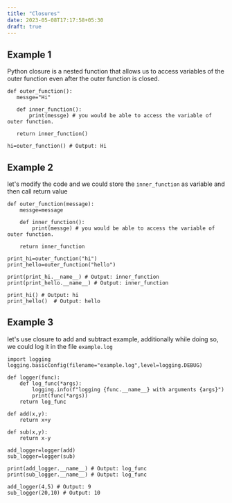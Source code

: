 ```yaml
---
title: "Closures"
date: 2023-05-08T17:17:58+05:30
draft: true
---
```


## Example 1

 Python closure is a nested function that allows us to access variables of the outer function even after the outer function is closed.

 ```
 def outer_function():
	messge="Hi"

	def inner_function():
		print(messge) # you would be able to access the variable of outer function.

	return inner_function()

hi=outer_function() # Output: Hi
```

## Example 2

let's modify the code and we could store the `inner_function` as variable and then call return value

```
def outer_function(message):
	messge=message

	def inner_function():
		print(messge) # you would be able to access the variable of outer function.

	return inner_function

print_hi=outer_function("hi")
print_hello=outer_function("hello")

print(print_hi.__name__) # Output: inner_function
print(print_hello.__name__) # Output: inner_function

print_hi() # Output: hi
print_hello()  # Output: hello
```

## Example 3

let's use closure to add and subtract example, additionally while doing so, we could log it in the file `example.log`

```
import logging
logging.basicConfig(filename="example.log",level=logging.DEBUG)

def logger(func):
	def log_func(*args):
		logging.info(f"logging {func.__name__} with arguments {args}")
		print(func(*args))
	return log_func

def add(x,y):
    return x+y

def sub(x,y):
    return x-y

add_logger=logger(add)
sub_logger=logger(sub)

print(add_logger.__name__) # Output: log_func  
print(sub_logger.__name__) # Output: log_func

add_logger(4,5) # Output: 9
sub_logger(20,10) # Output: 10
```

